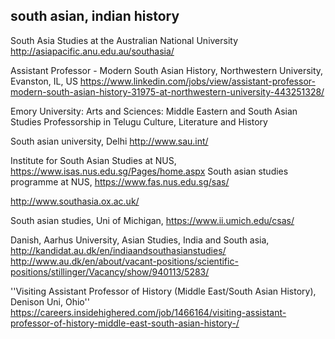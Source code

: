 ## south asian, indian history


South Asia Studies at the Australian National University
http://asiapacific.anu.edu.au/southasia/

Assistant Professor - Modern South Asian History, Northwestern University, Evanston, IL, US 
https://www.linkedin.com/jobs/view/assistant-professor-modern-south-asian-history-31975-at-northwestern-university-443251328/

Emory University: Arts and Sciences: Middle Eastern and South Asian Studies
Professorship in Telugu Culture, Literature and History 

South asian university, Delhi
http://www.sau.int/

Institute for South Asian Studies at NUS,
https://www.isas.nus.edu.sg/Pages/home.aspx
South asian studies programme at NUS,
https://www.fas.nus.edu.sg/sas/

http://www.southasia.ox.ac.uk/

South asian studies, Uni of Michigan,
https://www.ii.umich.edu/csas/

Danish, Aarhus University, Asian Studies, India and South asia,
http://kandidat.au.dk/en/indiaandsouthasianstudies/
http://www.au.dk/en/about/vacant-positions/scientific-positions/stillinger/Vacancy/show/940113/5283/

''Visiting Assistant Professor of History (Middle East/South Asian History), Denison Uni, Ohio''
https://careers.insidehighered.com/job/1466164/visiting-assistant-professor-of-history-middle-east-south-asian-history-/
